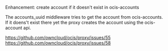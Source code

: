 Enhancement: create account if it doesn't exist in ocis-accounts

The accounts_uuid middleware tries to get the account from ocis-accounts.
If it doens't exist there yet the proxy creates the account using the ocis-account api.

<https://github.com/owncloud/ocis/proxy/issues/55>
<https://github.com/owncloud/ocis/proxy/issues/58>
